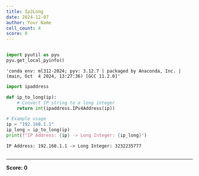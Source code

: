 ```yaml
---
title: Ip2Long
date: 2024-12-07
author: Your Name
cell_count: 4
score: 0
---
```


```python

```


```python
import pyutil as pyu
pyu.get_local_pyinfo()
```




    'conda env: ml312-2024; pyv: 3.12.7 | packaged by Anaconda, Inc. | (main, Oct  4 2024, 13:27:36) [GCC 11.2.0]'




```python
import ipaddress

def ip_to_long(ip):
    # Convert IP string to a long integer
    return int(ipaddress.IPv4Address(ip))

# Example usage
ip = "192.168.1.1"
ip_long = ip_to_long(ip)
print(f"IP Address: {ip} -> Long Integer: {ip_long}")
```

    IP Address: 192.168.1.1 -> Long Integer: 3232235777



```python

```


---
**Score: 0**